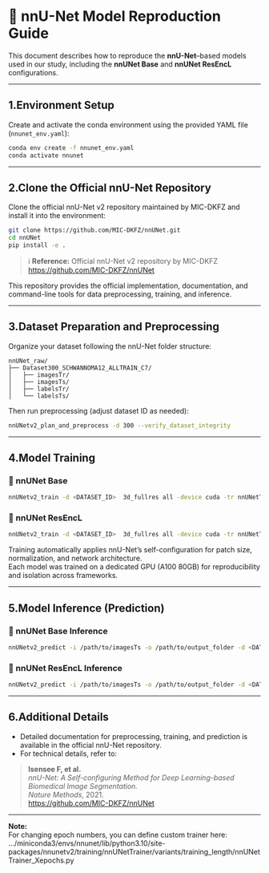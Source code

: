 # 🧠 nnU-Net Model Reproduction Guide

This document describes how to reproduce the **nnU-Net**–based models used in our study, including the **nnUNet Base** and **nnUNet ResEncL** configurations.

---

## 1.Environment Setup

Create and activate the conda environment using the provided YAML file (`nnunet_env.yaml`):

```bash
conda env create -f nnunet_env.yaml
conda activate nnunet
```

---

## 2.Clone the Official nnU-Net Repository

Clone the official nnU-Net v2 repository maintained by MIC-DKFZ and install it into the environment:

```bash
git clone https://github.com/MIC-DKFZ/nnUNet.git
cd nnUNet
pip install -e .
```

> ℹ️ **Reference:** Official nnU-Net v2 repository by MIC-DKFZ  
> https://github.com/MIC-DKFZ/nnUNet

This repository provides the official implementation, documentation, and command-line tools for data preprocessing, training, and inference.

---

## 3.Dataset Preparation and Preprocessing

Organize your dataset following the nnU-Net folder structure:

```
nnUNet_raw/
├── Dataset300_SCHWANNOMA12_ALLTRAIN_C7/
│   ├── imagesTr/
│   ├── imagesTs/
│   ├── labelsTr/
│   └── labelsTs/
```

Then run preprocessing (adjust dataset ID as needed):

```bash
nnUNetv2_plan_and_preprocess -d 300 --verify_dataset_integrity
```

---

## 4.Model Training

### 🔹 nnUNet Base

```bash
nnUNetv2_train -d <DATASET_ID>  3d_fullres all -device cuda -tr nnUNetTrainer --npz --c
```

### 🔹 nnUNet ResEncL

```bash
nnUNetv2_train -d <DATASET_ID>  3d_fullres all -device cuda -tr nnUNetTrainer -p nnUNetResEncUNetLPlans --npz --c
```

Training automatically applies nnU-Net’s self-configuration for patch size, normalization, and network architecture.  
Each model was trained on a dedicated GPU (A100 80GB) for reproducibility and isolation across frameworks.

---

## 5.Model Inference (Prediction)

### 🔹 nnUNet Base Inference

```bash
nnUNetv2_predict -i /path/to/imagesTs -o /path/to/output_folder -d <DATASET_ID> -c 3d_fullres -f all
```

### 🔹 nnUNet ResEncL Inference

```bash
nnUNetv2_predict -i /path/to/imagesTs -o /path/to/output_folder -d <DATASET_ID> -c 3d_fullres -f all
```

---

## 6.Additional Details

- Detailed documentation for preprocessing, training, and prediction is available in the official nnU-Net repository.
- For technical details, refer to:

> **Isensee F, et al.**  
> *nnU-Net: A Self-configuring Method for Deep Learning-based Biomedical Image Segmentation.*  
> *Nature Methods*, 2021.  
> https://github.com/MIC-DKFZ/nnUNet

---

**Note:**  
For changing epoch numbers, you can define custom trainer here: .../miniconda3/envs/nnunet/lib/python3.10/site-packages/nnunetv2/training/nnUNetTrainer/variants/training_length/nnUNetTrainer_Xepochs.py
